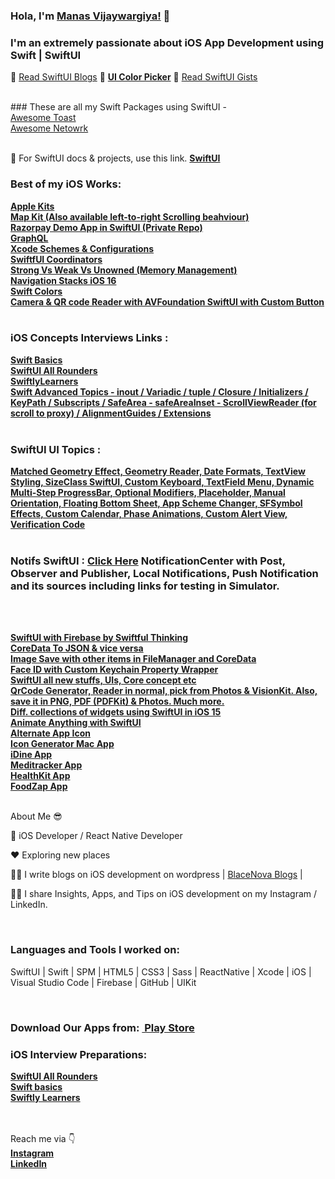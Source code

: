 ### Hola, I'm <a href="https://kanishkvijaywargiya.github.io/uicolorpicker.github.io/">Manas Vijaywargiya!</a> :wave:
### I'm an extremely passionate about iOS App Development using Swift | SwiftUI

:telescope: <a href="https://blacenova.wordpress.com/2021/01/17/first-steps-in-swift/">Read SwiftUI Blogs</a>  🌱 <a style="font-weight:bold;" href="https://kanishkvijaywargiya.github.io/uicolorpicker.github.io/">UI Color Picker</a>  :telescope: <a href="https://gist.github.com/manasdevslopes">Read SwiftUI Gists</a>

<br>
### These are all my Swift Packages using SwiftUI - <br><a href="https://github.com/manasdevslopes/AwesomeToastPackage">Awesome Toast</a><br><a href="https://github.com/manasdevslopes/AwesomeNetworkPackage">Awesome Netowrk</a>
<br>

<br>

🌱 For SwiftUI docs & projects, use this link. <a style="font-weight:bold;" href="https://github.com/KanishkVijaywargiya/SwiftUI.readme/blob/main/README.md">SwiftUI</a>
<br>


### Best of my iOS Works: 
<a style="font-weight:bold;" href="https://github.com/manasdevslopes/Apple_Kits_SwiftUI">Apple Kits</a>
<br><a style="font-weight:bold;" href="https://github.com/manasdevslopes/MapKit_SwiftUI">Map Kit (Also available left-to-right Scrolling beahviour)</a>
<br><a style="font-weight:bold;" href="https://github.com/manasdevslopes/Razorpay_SwiftUI">Razorpay Demo App in SwiftUI (Private Repo)</a>
<br><a style="font-weight:bold;" href="https://github.com/manasdevslopes/GraphQL_SwiftUI">GraphQL</a>
<br><a style="font-weight:bold;" href="https://github.com/manasdevslopes/XcodeSchemes_SwiftUI">Xcode Schemes & Configurations</a>
<br><a style="font-weight:bold;" href="https://github.com/manasdevslopes/Coordinator_SwiftUI">SwiftfUI Coordinators</a>
<br><a style="font-weight:bold;" href="https://github.com/manasdevslopes/StrongVsWeakVsUnowned_Swift">Strong Vs Weak Vs Unowned (Memory Management)</a>
<br><a style="font-weight:bold;" href="https://github.com/manasdevslopes/NavigationStacks_iOS16_SwiftUI">Navigation Stacks iOS 16</a>
<br><a style="font-weight:bold;" href="https://github.com/manasdevslopes/Swift_Colors">Swift Colors</a>
<br><a style="font-weight:bold;" href="https://github.com/manasdevslopes/Camera_AVFoundation_SwiftUI">Camera & QR code Reader with AVFoundation SwiftUI with Custom Button</a>
<br><br>


### iOS Concepts Interviews Links : 
<a style="font-weight:bold;" href="https://github.com/manasdevslopes/Swift_Basics">Swift Basics</a>
<br><a style="font-weight:bold;" href="https://github.com/manasdevslopes/SwiftUI_All_Rounders">SwiftUI All Rounders</a>
<br><a style="font-weight:bold;" href="https://github.com/manasdevslopes/SwiftlyLearners_iOSInterview">SwiftlyLearners</a>
<br><a style="font-weight:bold;" href="https://github.com/manasdevslopes/Swift_Advanced_Topics">Swift Advanced Topics - inout / Variadic / tuple / Closure / Initializers / KeyPath / Subscripts / SafeArea - safeAreaInset - ScrollViewReader (for scroll to proxy) / AlignmentGuides / Extensions </a>
<br><br>

### SwiftUI UI Topics : 
<a style="font-weight:bold;" href="https://github.com/manasdevslopes/SwiftUI_UI_Topics">Matched Geometry Effect, Geometry Reader, Date Formats, TextView Styling, SizeClass SwiftUI, Custom Keyboard, TextField Menu, Dynamic Multi-Step ProgressBar, Optional Modifiers, Placeholder, Manual Orientation, Floating Bottom Sheet, App Scheme Changer, SFSymbol Effects, Custom Calendar, Phase Animations, Custom Alert View, Verification Code</a>
<br><br>

### Notifs SwiftUI : <a style="font-weight:bold;" href="https://github.com/manasdevslopes/Notifs_SwiftUI">Click Here</a> NotificationCenter with Post, Observer and Publisher, Local Notifications, Push Notification and its sources including links for testing in Simulator.
<br><br>


<a style="font-weight:bold;" href="https://github.com/manasdevslopes/SwiftfulFirebase_SwiftUI.git">SwiftUI with Firebase by Swiftful Thinking</a>
<br><a style="font-weight:bold;" href="https://github.com/manasdevslopes/CoreDataToJSON_JSONToCoreData_SwiftUI">CoreData To JSON & vice versa</a>
<br><a style="font-weight:bold;" href="https://github.com/manasdevslopes/ImageSaveCoreData_SwiftUI">Image Save with other items in FileManager and CoreData</a>
<br><a style="font-weight:bold;" href="https://github.com/manasdevslopes/FaceIDWithKeychain_SwiftUI">Face ID with Custom Keychain Property Wrapper</a>
<br><a style="font-weight:bold;" href="https://github.com/manasdevslopes/SwiftUI_4_Accessory">SwiftUI all new stuffs, UIs, Core concept etc</a>
<br><a style="font-weight:bold;" href="https://github.com/manasdevslopes/BarcodeTextScanner_SwiftUI_VisionKit">QrCode Generator, Reader in normal, pick from Photos & VisionKit. Also, save it in PNG, PDF (PDFKit) & Photos. Much more.</a>
<br><a style="font-weight:bold;" href="https://github.com/manasdevslopes/iOS15WidgetKitSwiftUI">Diff. collections of widgets using SwiftUI in iOS 15</a>
<br><a style="font-weight:bold;" href="https://github.com/manasdevslopes/AnimateAnythingWithSwiftUI">Animate Anything with SwiftUI</a>
<br><a style="font-weight:bold;" href="https://github.com/manasdevslopes/AlternateAppIconSwiftUI">Alternate App Icon</a>
<br><a style="font-weight:bold;" href="https://github.com/manasdevslopes/IconGeneratorMacOSAppSwiftUI">Icon Generator Mac App</a>
<br><a style="font-weight:bold;" href="https://github.com/manasdevslopes/iDine_App_SwiftUI4_iOS16_Xcode14">iDine App</a>
<br><a style="font-weight:bold;" href="https://github.com/manasdevslopes/Medi_Tracker_SwiftUI/tree/development">Meditracker App</a>
<br><a style="font-weight:bold;" href="https://github.com/manasdevslopes/HealthKit_iOS_App_SwiftUI">HealthKit App</a>
<br><a style="font-weight:bold;" href="https://github.com/KanishkVijaywargiya/FoodZap/tree/Development">FoodZap App</a>



<br>About Me 😎<br>

   📱 iOS Developer / React Native Developer<br>
   
   ❤️ Exploring new places<br>
   
   ✍🏻 I write blogs on iOS development on wordpress | <a href="https://blacenova.wordpress.com/blog-2/">BlaceNova Blogs</a> |<br>
   
   💁🏻 I share Insights, Apps, and Tips on iOS development on my Instagram / LinkedIn.
   
<br>



### Languages and Tools I worked on:

SwiftUI | Swift | SPM | HTML5 | CSS3 | Sass | ReactNative | Xcode | iOS | Visual Studio Code | Firebase | GitHub | UIKit

<br>

### Download Our Apps from: <a style="font-weight:bold;" href="https://play.google.com/store/search?q=com.blacenova&c=apps&hl=en_IN">&nbsp;Play Store</a> 


### iOS Interview Preparations: 
<a style="font-weight:bold;" href="https://github.com/manasdevslopes/SwiftUI_All_Rounders">SwiftUI All Rounders </a>
<br><a style="font-weight:bold;" href="https://github.com/manasdevslopes/Swift_Basics">Swift basics</a>
<br><a style="font-weight:bold;" href="https://github.com/manasdevslopes/SwiftlyLearners_iOSInterview">Swiftly Learners</a>
<br><br>

<br>
Reach me via 👇
<br><a style="font-weight:bold;" href="https://www.instagram.com/_iosmanas/">Instagram</a>
<br><a style="font-weight:bold;" href="https://www.linkedin.com/in/manas-vijaywargiya-578375134/">LinkedIn</a>
